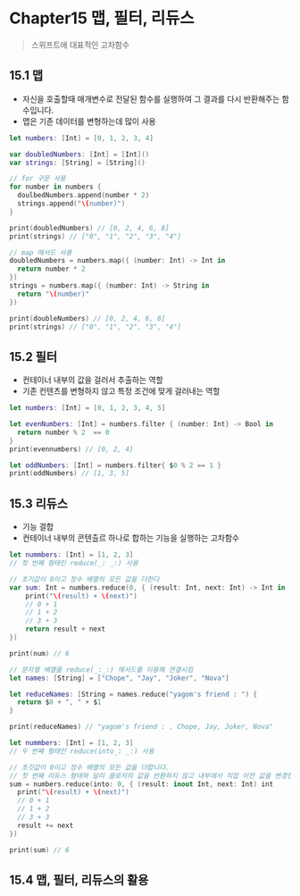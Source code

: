 # Chapter15 맵, 필터, 리듀스

> 스위프트에 대표적인 고차함수<br>

## 15.1 맵

- 자신을 호출할때 매개변수로 전달된 함수를 실행하여 그 결과를 다시 반환해주는 함수입니다.
- 맵은 기존 데이터를 변형하는데 많이 사용

```swift
let numbers: [Int] = [0, 1, 2, 3, 4]

var doubledNumbers: [Int] = [Int]()
var strings: [String] = [String]()

// for 구문 사용
for number in numbers {
  doulbedNumbers.append(number * 2)
  strings.append("\(number)")
}

print(doubledNumbers) // [0, 2, 4, 6, 8]
print(strings) // ["0", "1", "2", "3", "4"]

// map 메서드 사용
doubledNumbers = numbers.map({ (number: Int) -> Int in 
  return number * 2
})
strings = numbers.map({ (number: Int) -> String in
  return "\(number)"
})

print(doubleNumbers) // [0, 2, 4, 6, 8]
print(strings) // ["0", "1", "2", "3", "4"]
```

## 15.2 필터

- 컨테이너 내부의 값을 걸러서 추출하는 역할
- 기존 컨텐츠를 변형하지 않고 특정 조건에 맞게 걸러내는 역할

```swift
let numbers: [Int] = [0, 1, 2, 3, 4, 5]

let evenNumbers: [Int] = numbers.filter { (number: Int} -> Bool in
  return number % 2  == 0
}
print(evennumbers) // [0, 2, 4]

let oddNumbers: [Int] = numbers.filter{ $0 % 2 == 1 }
print(oddNumbers) // [1, 3, 5]
```

## 15.3 리듀스

- 기능 결합
- 컨테이너 내부의 콘텐츨르 하나로 합하는 기능을 실행하는 고차함수

```swift
let nummbers: [Int] = [1, 2, 3]
// 첫 번째 형태인 reduce(_: _:) 사용

// 초기값이 0이고 정수 배열의 모든 값을 더한다
var sum: Int = numbers.reduce(0, { (result: Int, next: Int) -> Int in
    print("\(result) + \(next)")
    // 0 + 1
    // 1 + 2
    // 3 + 3
    return result + next
})

print(num) // 6

// 문자열 배열을 reduce(_:_:) 메서드를 이용해 연결시킴
let names: [String] = ["Chope", "Jay", "Joker", "Nova"]

let reduceNames: [String = names.reduce("yagom's friend : ") {
  return $0 + ", " + $1
}

print(reduceNames) // "yagom's friend : , Chope, Jay, Joker, Nova"
```

```swift
let nummbers: [Int] = [1, 2, 3]
// 두 번째 형태인 reduce(into_: _:) 사용

// 초깃값이 0이고 정수 배열의 모든 값을 더합니다.
// 첫 번째 리듀스 형태와 달리 클로저의 값을 반환하지 않고 내부에서 직접 이전 값을 변경한다는 점이 다릅니다.
sum = numbers.reduce(into: 0, { (result: inout Int, next: Int) int
  print("\(result) + \(next)")
  // 0 + 1
  // 1 + 2
  // 3 + 3
  result += next
})

print(sum) // 6
```

## 15.4 맵, 필터, 리듀스의 활용
